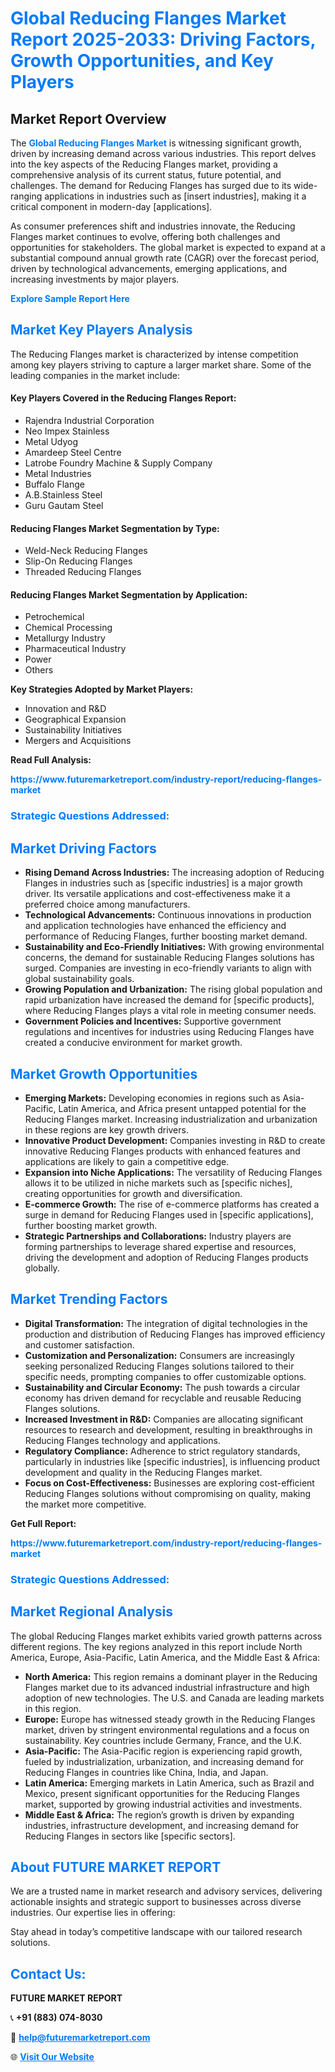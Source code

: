 <h1 style="color: #007BFF;">Global Reducing Flanges Market Report 2025-2033: Driving Factors, Growth Opportunities, and Key Players</h1>

<section id="overview">
<h2>Market Report Overview</h2>
<p>The <a href="https://www.futuremarketreport.com/industry-report/reducing-flanges-market" style="color: #007BFF; text-decoration: none;"><strong>Global Reducing Flanges Market</strong></a> is witnessing significant growth, driven by increasing demand across various industries. This report delves into the key aspects of the Reducing Flanges market, providing a comprehensive analysis of its current status, future potential, and challenges. The demand for Reducing Flanges has surged due to its wide-ranging applications in industries such as [insert industries], making it a critical component in modern-day [applications].</p>
<p>As consumer preferences shift and industries innovate, the Reducing Flanges market continues to evolve, offering both challenges and opportunities for stakeholders. The global market is expected to expand at a substantial compound annual growth rate (CAGR) over the forecast period, driven by technological advancements, emerging applications, and increasing investments by major players.</p>
</section>

<section id="overview">
<p><a href="https://www.futuremarketreport.com/request-sample/reportId=52361" style="color: #007BFF; text-decoration: none;"><strong>Explore Sample Report Here</strong></a></p>
</section>

<section id="key-players">
<h2 style="color: #007BFF;">Market Key Players Analysis</h2>
<p>The Reducing Flanges market is characterized by intense competition among key players striving to capture a larger market share. Some of the leading companies in the market include:</p>
<h4>Key Players Covered in the Reducing Flanges Report:</h4>
<ul><li>Rajendra Industrial Corporation</li><li>Neo Impex Stainless</li><li>Metal Udyog</li><li>Amardeep Steel Centre</li><li>Latrobe Foundry Machine &amp; Supply Company</li><li>Metal Industries</li><li>Buffalo Flange</li><li>A.B.Stainless Steel</li><li>Guru Gautam Steel</li></ul>
<h4>Reducing Flanges Market Segmentation by Type:</h4>
<ul><li>Weld-Neck Reducing Flanges</li><li>Slip-On Reducing Flanges</li><li>Threaded Reducing Flanges</li></ul>

<h4>Reducing Flanges Market Segmentation by Application:</h4>
<ul><li>Petrochemical</li><li>Chemical Processing</li><li>Metallurgy Industry</li><li>Pharmaceutical Industry</li><li>Power</li><li>Others</li></ul>
<p><strong>Key Strategies Adopted by Market Players:</strong></p>
<ul>
<li>Innovation and R&D</li>
<li>Geographical Expansion</li>
<li>Sustainability Initiatives</li>
<li>Mergers and Acquisitions</li>
</ul>
</section>

<section>
<p><strong>Read Full Analysis: </strong></p><a href="https://www.futuremarketreport.com/industry-report/reducing-flanges-market" style="color: #007BFF; text-decoration: none;"><strong>https://www.futuremarketreport.com/industry-report/reducing-flanges-market</strong></a>
<h3 style="color: #007BFF;">Strategic Questions Addressed:</h3>
</section>

<section id="driving-factors">
<h2 style="color: #007BFF;">Market Driving Factors</h2>
<ul>
<li><strong>Rising Demand Across Industries:</strong> The increasing adoption of Reducing Flanges in industries such as [specific industries] is a major growth driver. Its versatile applications and cost-effectiveness make it a preferred choice among manufacturers.</li>
<li><strong>Technological Advancements:</strong> Continuous innovations in production and application technologies have enhanced the efficiency and performance of Reducing Flanges, further boosting market demand.</li>
<li><strong>Sustainability and Eco-Friendly Initiatives:</strong> With growing environmental concerns, the demand for sustainable Reducing Flanges solutions has surged. Companies are investing in eco-friendly variants to align with global sustainability goals.</li>
<li><strong>Growing Population and Urbanization:</strong> The rising global population and rapid urbanization have increased the demand for [specific products], where Reducing Flanges plays a vital role in meeting consumer needs.</li>
<li><strong>Government Policies and Incentives:</strong> Supportive government regulations and incentives for industries using Reducing Flanges have created a conducive environment for market growth.</li>
</ul>
</section>

<section id="growth-opportunities">
<h2 style="color: #007BFF;">Market Growth Opportunities</h2>
<ul>
<li><strong>Emerging Markets:</strong> Developing economies in regions such as Asia-Pacific, Latin America, and Africa present untapped potential for the Reducing Flanges market. Increasing industrialization and urbanization in these regions are key growth drivers.</li>
<li><strong>Innovative Product Development:</strong> Companies investing in R&D to create innovative Reducing Flanges products with enhanced features and applications are likely to gain a competitive edge.</li>
<li><strong>Expansion into Niche Applications:</strong> The versatility of Reducing Flanges allows it to be utilized in niche markets such as [specific niches], creating opportunities for growth and diversification.</li>
<li><strong>E-commerce Growth:</strong> The rise of e-commerce platforms has created a surge in demand for Reducing Flanges used in [specific applications], further boosting market growth.</li>
<li><strong>Strategic Partnerships and Collaborations:</strong> Industry players are forming partnerships to leverage shared expertise and resources, driving the development and adoption of Reducing Flanges products globally.</li>
</ul>
</section>

<section id="trending-factors">
<h2 style="color: #007BFF;">Market Trending Factors</h2>
<ul>
<li><strong>Digital Transformation:</strong> The integration of digital technologies in the production and distribution of Reducing Flanges has improved efficiency and customer satisfaction.</li>
<li><strong>Customization and Personalization:</strong> Consumers are increasingly seeking personalized Reducing Flanges solutions tailored to their specific needs, prompting companies to offer customizable options.</li>
<li><strong>Sustainability and Circular Economy:</strong> The push towards a circular economy has driven demand for recyclable and reusable Reducing Flanges solutions.</li>
<li><strong>Increased Investment in R&D:</strong> Companies are allocating significant resources to research and development, resulting in breakthroughs in Reducing Flanges technology and applications.</li>
<li><strong>Regulatory Compliance:</strong> Adherence to strict regulatory standards, particularly in industries like [specific industries], is influencing product development and quality in the Reducing Flanges market.</li>
<li><strong>Focus on Cost-Effectiveness:</strong> Businesses are exploring cost-efficient Reducing Flanges solutions without compromising on quality, making the market more competitive.</li>
</ul>
</section>

<section>
<p><strong>Get Full Report: </strong></p><a href="https://www.futuremarketreport.com/industry-report/reducing-flanges-market" style="color: #007BFF; text-decoration: none;"><strong>https://www.futuremarketreport.com/industry-report/reducing-flanges-market</strong></a>
<h3 style="color: #007BFF;">Strategic Questions Addressed:</h3>
</section>


<section id="regional-analysis">
<h2 style="color: #007BFF;">Market Regional Analysis</h2>
<p>The global Reducing Flanges market exhibits varied growth patterns across different regions. The key regions analyzed in this report include North America, Europe, Asia-Pacific, Latin America, and the Middle East & Africa:</p>
<ul>
<li><strong>North America:</strong> This region remains a dominant player in the Reducing Flanges market due to its advanced industrial infrastructure and high adoption of new technologies. The U.S. and Canada are leading markets in this region.</li>
<li><strong>Europe:</strong> Europe has witnessed steady growth in the Reducing Flanges market, driven by stringent environmental regulations and a focus on sustainability. Key countries include Germany, France, and the U.K.</li>
<li><strong>Asia-Pacific:</strong> The Asia-Pacific region is experiencing rapid growth, fueled by industrialization, urbanization, and increasing demand for Reducing Flanges in countries like China, India, and Japan.</li>
<li><strong>Latin America:</strong> Emerging markets in Latin America, such as Brazil and Mexico, present significant opportunities for the Reducing Flanges market, supported by growing industrial activities and investments.</li>
<li><strong>Middle East & Africa:</strong> The region’s growth is driven by expanding industries, infrastructure development, and increasing demand for Reducing Flanges in sectors like [specific sectors].</li>
</ul>
</section>

<footer>
<h2 style="color: #007BFF;">About FUTURE MARKET REPORT</h2>
<p>We are a trusted name in market research and advisory services, delivering actionable insights and strategic support to businesses across diverse industries. Our expertise lies in offering:</p>

<p>Stay ahead in today’s competitive landscape with our tailored research solutions.</p>

<h2 style="color: #007BFF;">Contact Us:</h2>
<p><strong>FUTURE MARKET REPORT</strong></p>
<p>📞 <strong>+91 (883) 074-8030</strong></p>
<p>📧 <strong><a href="mailto:help@futuremarketreport.com" style="color: #007BFF;">help@futuremarketreport.com</a></strong></p>
<p>🌐 <strong><a href="https://www.futuremarketreport.com/" style="color: #007BFF;">Visit Our Website</a></strong></p>
</footer>